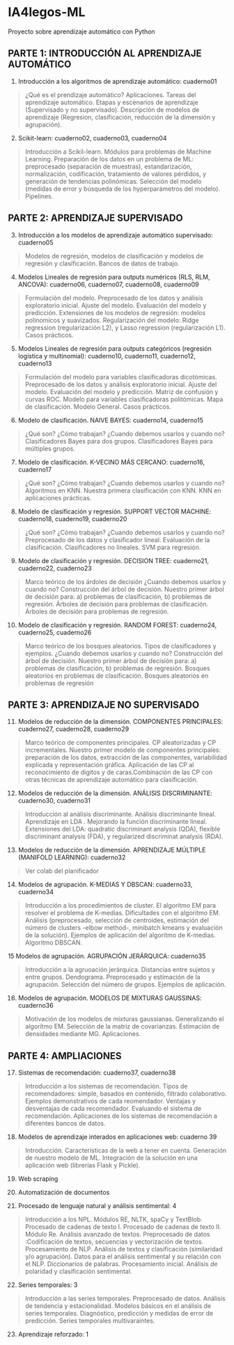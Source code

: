 # IA4legos-ML

Proyecto sobre aprendizaje automático con Python

## PARTE 1: INTRODUCCIÓN AL APRENDIZAJE AUTOMÁTICO		

1. Introducción a los algoritmos de aprendizaje automático: cuaderno01

> ¿Qué es el prendizaje automático? Aplicaciones. Tareas del aprendizaje automático. Etapas y escenarios de aprendizaje (Supervisado y no supervisado). Descripción de modelos de aprendizaje (Regresion, clasificación, reducción de la dimensión y agrupación).	

2. Scikit-learn: cuaderno02, cuaderno03, cuaderno04

> Introducción a Scikil-learn. Módulos para problemas de Machine Learning. Preparación de los datos en un problema de ML: preprocesado (separación de muestras), estandarización, normalización, codificación, tratamiento de valores pérdidos, y generación de tendencias polinómicas. Selección del modelo (medidas de error y búsqueda de los hyperparámetros del modelo). Pipelines.		

## PARTE 2: APRENDIZAJE SUPERVISADO					

3. Introducción a los modelos de aprendizaje automático supervisado: cuaderno05

> Modelos de regresión, modelos de clasificación y modelos de regresión y clasificación. Bancos de datos de trabajo.		

4. Modelos Lineales de regresión para outputs numéricos (RLS, RLM, ANCOVA): cuaderno06, cuaderno07, cuaderno08, cuaderno09
					
> Formulación del modelo. Preprocesado de los datos y análisis exploratorio inicial. Ajuste del modelo. Evaluación del modelo y predicción. Extensiones de los modelos de regresión: modelos polinomicos y suavizados. Regularización del modelo: Ridge regression (regularización L2), y Lasso regression (regularización L1). Casos prácticos.

5. Modelos Lineales de regresión para outputs categóricos (regresión logística y multinomial): cuaderno10, cuaderno11, cuaderno12, cuaderno13
				
> Formulación del modelo para variables clasificadoras dicotómicas. Preprocesado de los datos y análisis exploratorio inicial. Ajuste del modelo. Evaluación del modelo y predicción.  Matriz de confusión y curvas ROC. Modelo para variables clasificadoras politómicas. Mapa de clasificación. Modelo General. Casos prácticos.
	
6. Modelo de clasificación. NAIVE BAYES: cuaderno14, cuaderno15
		
> ¿Qué son? ¿Cómo trabajan? ¿Cuando debemos usarlos y cuando no? Clasificadores Bayes para dos grupos.	Clasificadores Bayes para múltiples grupos.
	
7. Modelo de clasificación. K-VECINO MÁS CERCANO: cuaderno16, cuaderno17
	
> ¿Qué son? ¿Cómo trabajan? ¿Cuando debemos usarlos y cuando no? Algoritmos en KNN. Nuestra primera clasificación con KNN. KNN en aplicaciones prácticas.
	
8. Modelo de clasificación y regresión. SUPPORT VECTOR MACHINE: cuaderno18, cuaderno19, cuaderno20
		
> ¿Qué son? ¿Cómo trabajan? ¿Cuando debemos usarlos y cuando no? Preprocesado de los datos y clasificador lineal. Evaluación de la clasificación. Clasificadores no lineales. SVM para regresión.
	
9. Modelo de clasificación y regresión. DECISION TREE: cuaderno21, cuaderno22, cuaderno23
	
> Marco teórico de los árdoles de decisión ¿Cuando debemos usarlos y cuando no? Construcción del árbol de decisión. Nuestro primer árbol de decisión para: a) problemas de clasificación,  b) problemas de regresión. Árboles de decisión para problemas de clasificación. Árboles de decisión para problemas de regresión.

10. Modelo de clasificación y regresión. RANDOM FOREST: cuaderno24, cuaderno25, cuaderno26
		
> Marco teórico de los bosques aleatorios. Tipos de clasificadores y ejemplos. ¿Cuando debemos usarlos y cuando no? Construcción del árbol de decisión. Nuestro primer árbol de decisión para: a) problemas de clasificación, b) problemas de regresión. Bosques aleatorios en problemas de clasificación. Bosques aleatorios en problemas de regresión
	
## PARTE 3: APRENDIZAJE NO SUPERVISADO					

11. Modelos de reducción de la dimensión. COMPONENTES PRINCIPALES: cuaderno27, cuaderno28, cuaderno29
		
> Marco teórico de componentes principales. CP aleatorizadas y CP incrementales. Nuestro primer modelo de componentes principales: preparación de los datos, extracción de las componentes, variabilidad explicada y representación gráfica. Aplicación de las CP al reconocimiento de digitos y de caras.Combinación de las CP con otras técnicas de aprendizaje automático para clasificación.


12. Modelos de reducción de la dimensión. ANÁLISIS DISCRIMINANTE: cuaderno30, cuaderno31
 
> Introducción al análisis discriminante. Análisis discriminante lineal. Aprendizaje en LDA . Mejorando la función discriminante lineal. Extensiones del LDA: quadratic discriminant analysis (QDA), flexible discriminant analysis (FDA), y regularized discriminat analysis (RDA).	
					
13. Modelos de reducción de la dimensión. APRENDIZAJE MÚLTIPLE (MANIFOLD LEARNING): cuaderno32
		
> Ver colab del planificador
	
14. Modelos de agrupación. K-MEDIAS Y DBSCAN: cuaderno33, cuaderno34
			
> Introducción a los procedimientos de cluster. El algoritmo EM para resolver el problema de K-medias. Dificultades con el algoritmo EM. Análisis (preprocesado, selección de centroides, estimación del número de clusters -elbow method-, minibatch kmeans y evaluación de la solución). Ejemplos de aplicación del algoritmo de K-medias. Algoritmo DBSCAN.
	
15 Modelos de agrupación. AGRUPACIÓN JERÁRQUICA: cuaderno35

> Introducción a la agruoación jerárquica. Distancias entre sujetos y entre grupos. Dendograma. Preprocesado y estimación de la agrupación. Selección del número de grupos. Ejemplos de aplicación.

16. Modelos de agrupación. MODELOS DE MIXTURAS GAUSSINAS: cuaderno36 

> Motivación de los modelos de mixturas gaussianas. Generalizando el algoritmo EM. Selección de la matriz de covarianzas. Estimación de densidades mediante MG. Aplicaciones.		

## PARTE 4: AMPLIACIONES					

17. Sistemas de recomendación: cuaderno37, cuaderno38
			
> Introducción a los sistemas de recomendación. Tipos de recomendadores: simple, basados en contenido, filtrado colaborativo. Ejemplos demonstrativos de cada reomendador. Ventajas y desventajas de cada recomendador. Evaluando el sistema de recomendación.	Aplicaciones de los sistemas de recomendación a diferentes bancos de datos.	

18. Modelos de aprendizaje interados en aplicaciones web: cuaderno 39

> Introducción. Características de la web a tener en cuenta. Generación de nuestro modelo de ML. Integración de la solución en una aplicación web (librerías Flask y Pickle).	
					
19. Web scraping					
					
20. Automatización de documentos					
					
21. Procesado de lenguaje natural y análisis sentimental: 4			
			
> Introducción a los NPL. Módulos RE, NLTK, spaCy y TextBlob. Procesado de cadenas de texto I. Procesado de cadenas de texto II. Módulo Re. Análisis avanzado de textos. Preprocesado de datos :Codificación de textos, secuencias y vectorización de textos. Procesamiento de NLP. Análisis de textos y clasificación (similaridad y/o agrupación). Datos para el análisis sentimental y su relación con el NLP. Diccionarios de palabras. Procesamiento inicial. Análisis de polaridad y clasificación sentimental.
	
22. Series temporales: 3			

> Introducción a las series temporales. Preprocesado de datos. Análisis de tendencia y estacionalidad. Modelos básicos en el análisis de series temporales. Diagnóstico, predicción y medidas de error de predicción. Series temporales multivaraintes.
	
23. Aprendizaje reforzado: 1	
